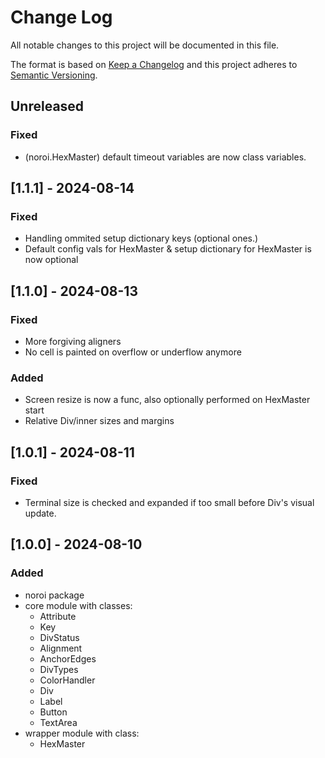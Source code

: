 # Change Log
All notable changes to this project will be documented in this file.
 
The format is based on [Keep a Changelog](http://keepachangelog.com/)
and this project adheres to [Semantic Versioning](http://semver.org/).

## Unreleased

### Fixed

- (noroi.HexMaster) default timeout variables are now class variables.

## [1.1.1] - 2024-08-14

### Fixed

- Handling ommited setup dictionary keys (optional ones.)
- Default config vals for HexMaster & setup dictionary for HexMaster is now optional

## [1.1.0] - 2024-08-13

### Fixed

- More forgiving aligners
- No cell is painted on overflow or underflow anymore

### Added

- Screen resize is now a func, also optionally performed on HexMaster start
- Relative Div/inner sizes and margins

## [1.0.1] - 2024-08-11

### Fixed

- Terminal size is checked and expanded if too small before Div's visual update.

## [1.0.0] - 2024-08-10
  
### Added
 
- noroi package
- core module with classes:
  - Attribute
  - Key
  - DivStatus
  - Alignment
  - AnchorEdges
  - DivTypes
  - ColorHandler
  - Div
  - Label
  - Button
  - TextArea
- wrapper module with class:
  - HexMaster
